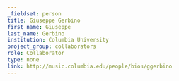 ```yaml
---
_fieldset: person
title: Giuseppe Gerbino
first_name: Giuseppe
last_name: Gerbino
institution: Columbia University
project_group: collaborators
role: Collaborator
type: none
link: http://music.columbia.edu/people/bios/ggerbino
---
```

